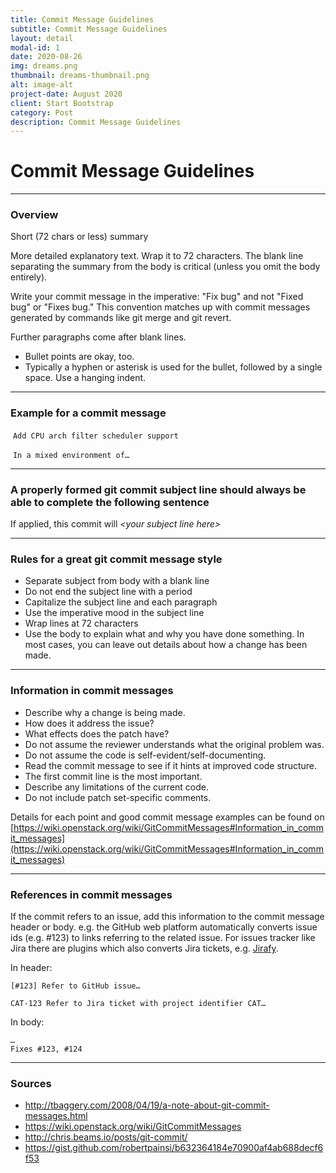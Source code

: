 ```yaml
---
title: Commit Message Guidelines
subtitle: Commit Message Guidelines
layout: detail
modal-id: 1
date: 2020-08-26
img: dreams.png
thumbnail: dreams-thumbnail.png
alt: image-alt
project-date: August 2020
client: Start Bootstrap
category: Post
description: Commit Message Guidelines
---
```


# Commit Message Guidelines

---

### Overview

Short (72 chars or less) summary

More detailed explanatory text. Wrap it to 72 characters. The blank
line separating the summary from the body is critical (unless you omit
the body entirely).

Write your commit message in the imperative: "Fix bug" and not "Fixed
bug" or "Fixes bug." This convention matches up with commit messages
generated by commands like git merge and git revert.

Further paragraphs come after blank lines.

- Bullet points are okay, too.
- Typically a hyphen or asterisk is used for the bullet, followed by a
  single space. Use a hanging indent.

---

### Example for a commit message

​	`Add CPU arch filter scheduler support`

​	`In a mixed environment of…`

---

### A properly formed git commit subject line should always be able to complete the following sentence

If applied, this commit will *\<your subject line here\>*

---

### Rules for a great git commit message style

* Separate subject from body with a blank line
* Do not end the subject line with a period
* Capitalize the subject line and each paragraph
* Use the imperative mood in the subject line
* Wrap lines at 72 characters
* Use the body to explain what and why you have done something. In most cases, you can leave out details about how a change has been made.

---

### Information in commit messages

* Describe why a change is being made.
* How does it address the issue?
* What effects does the patch have?
* Do not assume the reviewer understands what the original problem was.
* Do not assume the code is self-evident/self-documenting.
* Read the commit message to see if it hints at improved code structure.
* The first commit line is the most important.
* Describe any limitations of the current code.
* Do not include patch set-specific comments.

Details for each point and good commit message examples can be found on [https://wiki.openstack.org/wiki/GitCommitMessages#Information_in_commit_messages](https://wiki.openstack.org/wiki/GitCommitMessages#Information_in_commit_messages)

---

### References in commit messages

If the commit refers to an issue, add this information to the commit message header or body. e.g. the GitHub web platform automatically converts issue ids (e.g. #123) to links referring to the related issue. For issues tracker like Jira there are plugins which also converts Jira tickets, e.g. [Jirafy](https://chrome.google.com/webstore/detail/jirafy/npldkpkhkmpnfhpmeoahhakbgcldplbj).

In header:

```
[#123] Refer to GitHub issue…
```

```
CAT-123 Refer to Jira ticket with project identifier CAT…
```

In body:

```
…
Fixes #123, #124
```

---

### Sources

* http://tbaggery.com/2008/04/19/a-note-about-git-commit-messages.html
* https://wiki.openstack.org/wiki/GitCommitMessages
* http://chris.beams.io/posts/git-commit/
* https://gist.github.com/robertpainsi/b632364184e70900af4ab688decf6f53